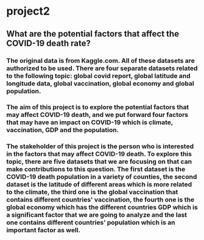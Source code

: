 # project2

## What are the potential factors that affect the COVID-19 death rate?


### The original data is from Kaggle.com. All of these datasets are authorized to be used. There are four separate datasets related to the following topic: global covid report, global latitude and longitude data, global vaccination, global economy and global population.

### The aim of this project is to explore the potential factors that may affect COVID-19 death, and we put forward four factors that may have an impact on COVID-19 which is climate, vaccination, GDP and the population. 

### The stakeholder of this project is the person who is interested in the factors that may affect COVID-19 death. To explore this topic, there are five datasets that we are focusing on that can make contributions to this question. The first dataset is the COVID-19 death population in a variety of counties, the second dataset is the latitude of different areas which is more related to the climate, the third one is the global vaccination that contains different countries' vaccination, the fourth one is the global economy which has the different countries GDP which is a significant factor that we are going to analyze and the last one contains different countries’ population which is an important factor as well.

